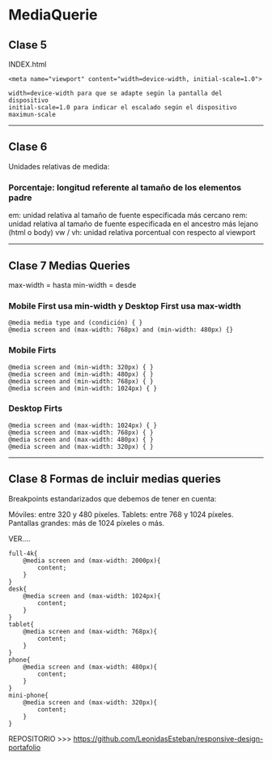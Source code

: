 # MediaQuerie

## Clase 5
INDEX.html

```
<meta name="viewport" content="width=device-width, initial-scale=1.0">

width=device-width para que se adapte según la pantalla del dispositivo
initial-scale=1.0 para indicar el escalado según el dispositivo
maximun-scale 
```

---------------------------------
## Clase 6
Unidades relativas de medida:

### Porcentaje: longitud referente al tamaño de los elementos padre
em: unidad relativa al tamaño de fuente especificada más cercano
rem: unidad relativa al tamaño de fuente especificada en el ancestro más lejano (html o body)
vw / vh: unidad relativa porcentual con respecto al viewport

---------------------------------
## Clase 7 Medias Queries
max-width = hasta
min-width = desde

### Mobile First usa min-width y Desktop First usa max-width
```
@media media type and (condición) { }
@media screen and (max-width: 768px) and (min-width: 480px) {}
```

### Mobile Firts
```
@media screen and (min-width: 320px) { }
@media screen and (min-width: 480px) { }
@media screen and (min-width: 768px) { }
@media screen and (min-width: 1024px) { }
```

### Desktop Firts
```
@media screen and (max-width: 1024px) { }
@media screen and (max-width: 768px) { }
@media screen and (max-width: 480px) { }
@media screen and (max-width: 320px) { }
```

-----------------------------------
## Clase 8 Formas de incluir medias queries 

Breakpoints estandarizados que debemos de tener en cuenta:

Móviles: entre 320 y 480 píxeles.
Tablets: entre 768 y 1024 píxeles.
Pantallas grandes: más de 1024 píxeles o más.

VER....
```
full-4k{
	@media screen and (max-width: 2000px){
		content;
	}
}
desk{
	@media screen and (max-width: 1024px){
		content;
	}
}
tablet{
	@media screen and (max-width: 768px){
		content;
	}
}
phone{
	@media screen and (max-width: 480px){
		content;
	}
}
mini-phone{
	@media screen and (max-width: 320px){
		content;
	}
}
```

REPOSITORIO >>> https://github.com/LeonidasEsteban/responsive-design-portafolio
